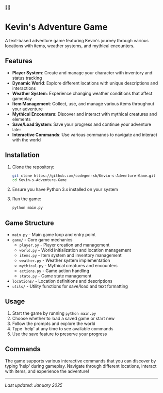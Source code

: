 🌈🌈
# Kevin's Adventure Game

A text-based adventure game featuring Kevin's journey through various locations with items, weather systems, and mythical encounters.

## Features

- **Player System**: Create and manage your character with inventory and status tracking
- **Dynamic World**: Explore different locations with unique descriptions and interactions
- **Weather System**: Experience changing weather conditions that affect gameplay
- **Item Management**: Collect, use, and manage various items throughout your adventure
- **Mythical Encounters**: Discover and interact with mythical creatures and elements
- **Save/Load System**: Save your progress and continue your adventure later
- **Interactive Commands**: Use various commands to navigate and interact with the world

## Installation

1. Clone the repository:
   ```bash
   git clone https://github.com/codegen-sh/Kevin-s-Adventure-Game.git
   cd Kevin-s-Adventure-Game
   ```

2. Ensure you have Python 3.x installed on your system

3. Run the game:
   ```bash
   python main.py
   ```

## Game Structure

- `main.py` - Main game loop and entry point
- `game/` - Core game mechanics
  - `player.py` - Player creation and management
  - `world.py` - World initialization and location management
  - `items.py` - Item system and inventory management
  - `weather.py` - Weather system implementation
  - `mythical.py` - Mythical creatures and encounters
  - `actions.py` - Game action handling
  - `state.py` - Game state management
- `locations/` - Location definitions and descriptions
- `utils/` - Utility functions for save/load and text formatting

## Usage

1. Start the game by running `python main.py`
2. Choose whether to load a saved game or start new
3. Follow the prompts and explore the world
4. Type 'help' at any time to see available commands
5. Use the save feature to preserve your progress

## Commands

The game supports various interactive commands that you can discover by typing 'help' during gameplay. Navigate through different locations, interact with items, and experience the adventure!

---

*Last updated: January 2025*
